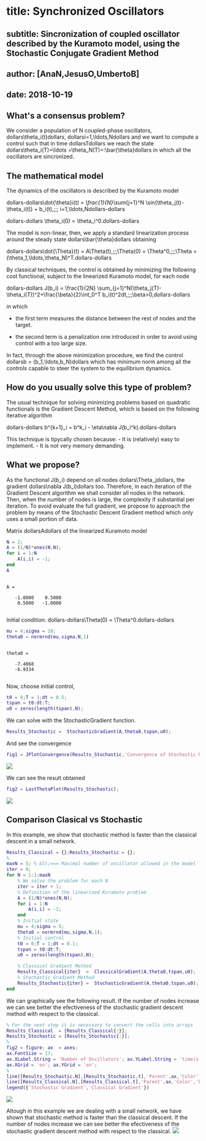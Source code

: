 
# title: Synchronized Oscillators



## subtitle: Sincronization of coupled oscillator described by the Kuramoto model, using the Stochastic Conjugate Gradient Method



## author: [AnaN,JesusO,UmbertoB]



## date: 2018-10-19



## What's a consensus problem?


We consider a population of N coupled-phase oscillators, dollars\theta_i(t)dollars, dollarsi=1,\ldots,Ndollars and we want to compute a control such that in time dollarsTdollars we reach the state dollars\theta_i(T)=\ldots =\theta_N(T)=:\bar{\theta}dollars in which all the oscillators are sincronized.



## The mathematical model


The dynamics of the oscillators is described by the Kuramoto model


dollars-dollars\dot{\theta}_i(t) = \frac{1}{N}\sum_{j=1}^N \sin(\theta_j(t)-\theta_i(t)) + b_i(t),\;\;\; i=1,\ldots,Ndollars-dollars


dollars-dollars \theta_i(0) = \theta_i^0.dollars-dollars


The model is non-linear, then, we apply a standard linearization process around the steady state dollars\bar{\theta}dollars obtaining


dollars-dollars\dot{\Theta}(t) = A\Theta(t),\;\;\;\Theta(0) = \Theta^0,\;\;\;\Theta =(\theta_1,\ldots,\theta_N)^T.dollars-dollars


By classical techniques, the control is obtained by minimizing the following cost functional, subject to the linearized Kuramoto model, for each node


dollars-dollars J(b_i) = \frac{1}{2N} \sum_{j=1}^N(\theta_j(T)-\theta_i(T))^2+\frac{\beta}{2}\int_0^T b_i(t)^2dt,\;\;\;\beta>0,dollars-dollars


in which


- the first term measures the distance between the rest of nodes and the target.


- the second term is a penalization one introduced in order to   avoid using control with a too large size.


In fact, through the above minimization procedure, we find the control dollarsb = (b_1,\ldots,b_N)dollars which has minimum norm among all the controls capable to steer the system to the equilibrium dynamics.



## How do you usually solve this type of problem?


The usual technique for solving minimizing problems based on quadratic functionals is the Gradient Descent Method, which is based on the following iterative algorithm


dollars-dollars b^{k+1}_i = b^k_i - \eta\nabla J(b_i^k).dollars-dollars


This technique is tipycally chosen because: - It is (relatively) easy to implement. - It is not very memory demanding.



## What we propose?


As the functional J(b_i) depend on all nodes dollars\Theta_jdollars, the gradient dollars\nabla J(b_i)dollars too. Therefore, in each iteration of the Gradient Descent algorithm we shall consider all nodes in the network. Then, when the number of nodes is large, the complexity if substantial per iteration. To avoid evaluate the full gradient, we propose to approach the problem by means of the Stochastic Descent Gradient method which only uses a small portion of data.


Matrix dollarsAdollars of the linearized Kuramoto model



```matlab
N = 2;
A = (1/N)*ones(N,N);
for i = 1:N
    A(i,i) = -1;
end
A
```




```

A =

   -1.0000    0.5000
    0.5000   -1.0000


```


Initial condition: dollars-dollars\Theta(0) = \Theta^0.dollars-dollars



```matlab
mu = 4;sigma = 10;
theta0 = normrnd(mu,sigma,N,1)
```




```

theta0 =

   -7.4068
   -6.9334


```


Now, choose initial control,



```matlab
t0 = 0;T = 1;dt = 0.5;
tspan = t0:dt:T;
u0 = zeros(length(tspan),N);
```


We can solve with the StochasticGradient function.



```matlab
Results_Stochastic =  StochasticGradient(A,theta0,tspan,u0);
```


And see the convergence



```matlab
fig1 = JPlotConvergence(Results_Stochastic,'Convergence of Stochastic Method');
```


![](./imgs-matlab/copiaRM_01.png)

We can see the result obtained



```matlab
fig2 = LastThetaPlot(Results_Stochastic);
```


![](./imgs-matlab/copiaRM_02.png)


## Comparison Clasical vs Stochastic


In this example, we show that stochastic method is faster than the classical descent in a small network.



```matlab
Results_Classical = {};Results_Stochastic = {};
%
maxN = 5; % &lt;=== Maximal number of oscillator allowed in the model
iter = 0;
for N = 1:1:maxN
    % We solve the problem for each N
    iter = iter + 1;
    % Definition of the linearized Kuramoto problem
    A = (1/N)*ones(N,N);
    for i = 1:N
        A(i,i) = -1;
    end
    % Initial state
    mu = 4;sigma = 5;
    theta0 = normrnd(mu,sigma,N,1);
    % Initial control
    t0 = 0;T = 1;dt = 0.1;
    tspan = t0:dt:T;
    u0 = zeros(length(tspan),N);

    % Classical Gradient Method
    Results_Classical{iter}  =  ClassicalGradient(A,theta0,tspan,u0);
    % Stochastic Gradient Method
    Results_Stochastic{iter} =  StochasticGradient(A,theta0,tspan,u0);
end
```


We can graphically see the following result. If the number of nodes increase we can see better the efectiveness of the stochastic gradient descent method with respect to the classical.



```matlab
% For the next step it is necessary to convert the cells into arrays
Results_Classical  = [Results_Classical{:}];
Results_Stochastic = [Results_Stochastic{:}];
%
fig2 = figure; ax  = axes;
ax.FontSize = 17;
ax.XLabel.String = 'Number of Oscillators'; ax.YLabel.String = 'time(s)';
ax.XGrid = 'on'; ax.YGrid = 'on';
%
line([Results_Stochastic.N],[Results_Stochastic.t],'Parent',ax,'Color','red','Marker','s')
line([Results_Classical.N],[Results_Classical.t],'Parent',ax,'Color','blue','Marker','s')
legend({'Stochastic Gradient','Classical Gradient'})
```


![](./imgs-matlab/copiaRM_03.png)

Altough in this example we are dealing with a small network, we have shown that stochastic method is faster than the classical descent. If the number of nodes increase we can see better the efectiveness of the stochastic gradient descent method with respect to the classical. ![](extra-data/ClassicalVStochastic.png)




